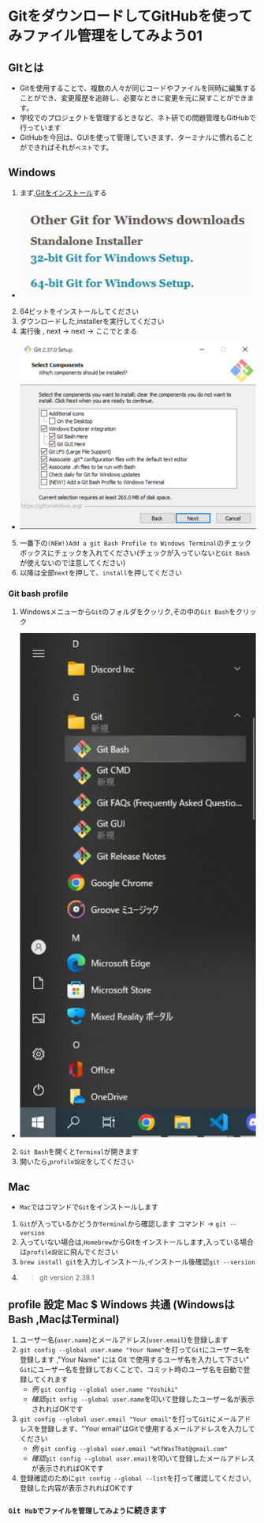 # GitをダウンロードしてGitHubを使ってみファイル管理をしてみよう01

## GItとは
* Gitを使用することで、複数の人々が同じコードやファイルを同時に編集することができ、変更履歴を追跡し、必要なときに変更を元に戻すことができます。
* 学校でのプロジェクトを管理するときなど、ネト研での問題管理もGitHubで行っています
*  GitHubを今回は、GUIを使って管理していきます、ターミナルに慣れることができればそれが`ベスト`です。

## Windows
1. まず,[Gitをインストール](https://git-scm.com/download/win)する 
-   ![](fig/dl_link.drawio.svg)
2. 64ビットをインストールしてください
3. ダウンロードした,installerを実行してください
4. 実行後 , next → next → ここでとまる
- ![](fig/bash.drawio.svg)
5. 一番下の`(NEW!)Add a git Bash Profile to Windows Terminal`のチェックボックスにチェックを入れてください(チェックが入っていないと`Git Bash`が使えないので注意してください)
6. 以降は全部`next`を押して、`install`を押してください

### Git bash profile
1. Windowsメニューから`Git`のフォルダをクッリク,その中の`Git Bash`をクリック
-  ![](fig/git_bash.drawio.svg)
2. `Git Bash`を開くと`Terminal`が開きます
3. 開いたら,`profile設定`をしてください


## Mac
- `Mac`ではコマンドで`Git`をインストールします
1. `Git`が入っているかどうか`Terminal`から確認します コマンド → `git --version`
2. 入っていない場合は,`Homebrew`からGitをインストールします,入っている場合は`profile設定`に飛んでください
3. `brew install git`を入力しインストール,インストール後確認`git --version`
4. > git version 2.38.1


## profile 設定 Mac $ Windows 共通 (WindowsはBash ,MacはTerminal)
1. ユーザー名(`user.name`)とメールアドレス(`user.email`)を登録します
2. `git config --global user.name "Your Name"`を打って`Git`にユーザー名を登録します ,"Your Name" には Git で使用するユーザ名を入力して下さい"
`Git`にユーザー名を登録しておくことで、コミット時のユーザ名を自動で登録してくれます
   - *例* `git config --global user.name "Yoshiki"`
   - *確認*`git onfig --global user.name`を叩いて登録したユーザー名が表示されればOKです
1. `git config --global user.email "Your email"`を打って`Git`にメールアドレスを登録します、"Your email"はGitで使用するメールアドレスを入力してください
   - *例* `git config --global user.email "wtfWasThat@gmail.com"`
   - *確認*`git config --global user.email`を叩いて登録したメールアドレスが表示されればOKです
2. 登録確認のために`git config --global --list`を打って確認してください,登録した内容が表示されればOKです


### `Git Hubでファイルを管理してみよう`に続きます